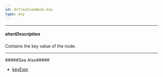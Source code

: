 ```yaml
---
id: dxTreeViewNode.key
type: any
---
```

---
##### shortDescription
Contains the key value of the node.

---
#####See Also#####
- [keyExpr](/Documentation/ApiReference/UI_Widgets/dxTreeView/Configuration/#keyExpr)